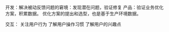 开发：解决被动反馈问题的窘境：发现潜在问题，验证修复
产品：验证业务优化⽅案，积累数据。
     优化⽅案的提出和选型，也是基于⽣产环境数据。

交互：
关注用户行为
了解用户操作习惯
了解用户的兴趣点
